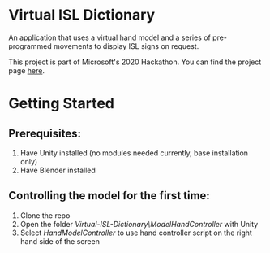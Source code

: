 # Virtual ISL Dictionary

An application that uses a virtual hand model and a series of pre-programmed movements to display ISL signs on request.

This project is part of Microsoft's 2020 Hackathon. You can find the project page [here](https://garagehackbox.azurewebsites.net/hackathons/2107/projects/92241).

# Getting Started

## Prerequisites:
1. Have Unity installed (no modules needed currently, base installation only)
2. Have Blender installed


## Controlling the model for the first time:
1. Clone the repo
2. Open the folder *Virtual-ISL-Dictionary\ModelHandController* with Unity
3. Select *HandModelController* to use hand controller script on the right hand side of the screen
